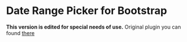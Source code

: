 # Date Range Picker for Bootstrap

**This version is edited for special needs of use.** Original plugin you can found [there](https://github.com/dangrossman/bootstrap-daterangepicker)